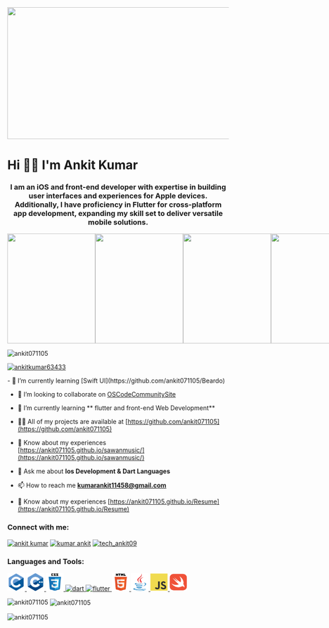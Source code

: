 <img src="https://www.apple.com/newsroom/images/product/app-store/Apple_App_Store_10th_anniversary_07102018_big.gif.large_2x.gif" alt="" width="1200px" height="300px">
    <h1 align="center style="color: aliceblue;">Hi 🙏🏼 I'm Ankit Kumar</h1>
<h3 align="center"   color: yellow;>
    I am an iOS and front-end developer with expertise in building user interfaces and experiences for Apple devices. Additionally, I have proficiency in Flutter for cross-platform app development, expanding my skill set to deliver versatile mobile solutions.
</h3>
<div style="display: flex; justify-content: space-evenly;">

<img src="https://media.tenor.com/G61A9zcJgVYAAAAd/android-developer.gif" alt="" width="200px" height="250px" align="left">
   <img src="https://dezinebrainz.com/images/ios-app.gif" alt=""  width="200px" height="250px"" >
<img src="https://cdn.dribbble.com/users/2069402/screenshots/5574718/gif-4mb.gif" alt="" width="200px" height="250px"">
  <img src="https://media.tenor.com/2WarV9tQYVcAAAAC/mobile-app-architecture-mobile-app-development.gif" alt="" width="200px" height="250px" >

</div>




<p align="left"> <img src="https://komarev.com/ghpvc/?username=ankit071105&label=Profile%20views&color=0e75b6&style=flat" alt="ankit071105" /> </p>




<p align="left"> <a href="https://twitter.com/ankitkumar63433" target="blank"><img src="https://img.shields.io/twitter/follow/ankitkumar63433?logo=twitter&style=for-the-badge" alt="ankitkumar63433" /></a> </p>
- 🌱 I’m currently learning [Swift UI](https://github.com/ankit071105/Beardo)

- 👯 I’m looking to collaborate on [OSCodeCommunitySite](https://github.com/ankit071105/OSCodeCommunitySite)
- 🌱 I’m currently learning ** flutter and front-end Web Development**

- 👨‍💻 All of my projects are available at [https://github.com/ankit071105](https://github.com/ankit071105)

- 📄 Know about my experiences [https://ankit071105.github.io/sawanmusic/](https://ankit071105.github.io/sawanmusic/)

- 💬 Ask me about **Ios Development & Dart Languages**

- 📫 How to reach me **kumarankit11458@gmail.com**

- 📄 Know about my experiences [https://ankit071105.github.io/Resume](https://ankit071105.github.io/Resume)

<h3 align="left">Connect with me:</h3>
<p align="left">
<a href="https://linkedin.com/in/ankit kumar" target="blank"><img align="center" src="https://raw.githubusercontent.com/rahuldkjain/github-profile-readme-generator/master/src/images/icons/Social/linked-in-alt.svg" alt="ankit kumar" height="30" width="40" /></a>
<a href="https://fb.com/kumar ankit" target="blank"><img align="center" src="https://raw.githubusercontent.com/rahuldkjain/github-profile-readme-generator/master/src/images/icons/Social/facebook.svg" alt="kumar ankit" height="30" width="40" /></a>
<a href="https://instagram.com/tech_ankit09" target="blank"><img align="center" src="https://raw.githubusercontent.com/rahuldkjain/github-profile-readme-generator/master/src/images/icons/Social/instagram.svg" alt="tech_ankit09" height="30" width="40" /></a>
</p>

<h3 align="left">Languages and Tools:</h3>
<p align="left"> <a href="https://www.cprogramming.com/" target="_blank" rel="noreferrer"> <img src="https://raw.githubusercontent.com/devicons/devicon/master/icons/c/c-original.svg" alt="c" width="40" height="40"/> </a> <a href="https://www.w3schools.com/cpp/" target="_blank" rel="noreferrer"> <img src="https://raw.githubusercontent.com/devicons/devicon/master/icons/cplusplus/cplusplus-original.svg" alt="cplusplus" width="40" height="40"/> </a> <a href="https://www.w3schools.com/css/" target="_blank" rel="noreferrer"> <img src="https://raw.githubusercontent.com/devicons/devicon/master/icons/css3/css3-original-wordmark.svg" alt="css3" width="40" height="40"/> </a> <a href="https://dart.dev" target="_blank" rel="noreferrer"> <img src="https://www.vectorlogo.zone/logos/dartlang/dartlang-icon.svg" alt="dart" width="40" height="40"/> </a> <a href="https://flutter.dev" target="_blank" rel="noreferrer"> <img src="https://www.vectorlogo.zone/logos/flutterio/flutterio-icon.svg" alt="flutter" width="40" height="40"/> </a> <a href="https://www.w3.org/html/" target="_blank" rel="noreferrer"> <img src="https://raw.githubusercontent.com/devicons/devicon/master/icons/html5/html5-original-wordmark.svg" alt="html5" width="40" height="40"/> </a> <a href="https://www.java.com" target="_blank" rel="noreferrer"> <img src="https://raw.githubusercontent.com/devicons/devicon/master/icons/java/java-original.svg" alt="java" width="40" height="40"/> </a> <a href="https://developer.mozilla.org/en-US/docs/Web/JavaScript" target="_blank" rel="noreferrer"> <img src="https://raw.githubusercontent.com/devicons/devicon/master/icons/javascript/javascript-original.svg" alt="javascript" width="40" height="40"/> </a> <a href="https://developer.apple.com/swift/" target="_blank" rel="noreferrer"> <img src="https://raw.githubusercontent.com/devicons/devicon/master/icons/swift/swift-original.svg" alt="swift" width="40" height="40"/> </a> </p>


<p><img align="left" src="https://github-readme-stats.vercel.app/api/top-langs?username=ankit071105&show_icons=true&locale=en&layout=compact" alt="ankit071105" /></p>

<p>&nbsp;<img align="center" src="https://github-readme-stats.vercel.app/api?username=ankit071105&show_icons=true&locale=en" alt="ankit071105" /></p>



<p><img align="center" src="https://github-readme-streak-stats.herokuapp.com/?user=ankit071105&" alt="ankit071105" /></p>

